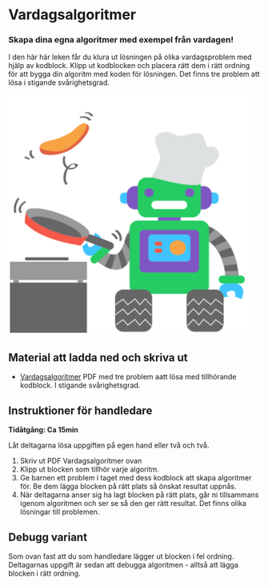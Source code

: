 # Vardagsalgoritmer

### **Skapa dina egna algoritmer med exempel från vardagen!**

I den här här leken får du klura ut lösningen på olika vardagsproblem med hjälp av kodblock. Klipp ut kodblocken och placera rätt dem i rätt ordning för att bygga din algoritm med koden för lösningen. Det finns tre problem att lösa i stigande svårighetsgrad.

![Exempel på kodknäckaren](Robot_steker_pannkakor.png)

## Material att ladda ned och skriva ut
* [Vardagsalgoritmer](Vardagsalgoritmer_samlade.pdf) PDF med tre problem aatt lösa med tillhörande kodblock. I stigande svårighetsgrad. 

## Instruktioner för handledare
**Tidåtgång: Ca 15min**

Låt deltagarna lösa uppgiften på egen hand eller två och två.

1. Skriv ut PDF Vardagsalgoritmer ovan
2. Klipp ut blocken som tillhör varje algoritm. 
3. Ge barnen ett problem i taget med dess kodblock att skapa algoritmer för. Be dem lägga blocken på rätt plats så önskat resultat uppnås.
4. När deltagarna anser sig ha lagt blocken på rätt plats, går ni tillsammans igenom algoritmen och ser se så den ger rätt resultat. Det finns olika lösningar till problemen.

## Debugg variant
Som ovan fast att du som handledare lägger ut blocken i fel ordning. Deltagarnas uppgift är sedan att debugga algoritmen - alltså att lägga blocken i rätt ordning.
